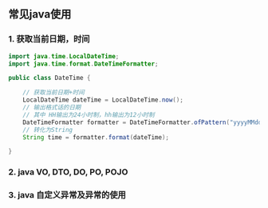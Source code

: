 ## 常见java使用
### 1. 获取当前日期，时间
```java
import java.time.LocalDateTime;
import java.time.format.DateTimeFormatter;

public class DateTime {

    // 获取当前日期+时间
    LocalDateTime dateTime = LocalDateTime.now(); 
    // 输出格式话的日期
    // 其中 HH输出为24小时制，hh输出为12小时制
    DateTimeFormatter formatter = DateTimeFormatter.ofPattern("yyyyMMdd HH:mm:ss");
    // 转化为String
    String time = formatter.format(dateTime);

}
```

### 2. java VO, DTO, DO, PO, POJO

### 3. java 自定义异常及异常的使用


